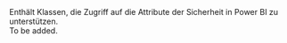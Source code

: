 <Namespace Name="Microsoft.PowerBI.Security">
  <Docs>
    <summary>Enthält Klassen, die Zugriff auf die Attribute der Sicherheit in Power BI zu unterstützen.</summary> 
    <remarks>To be added.</remarks>
  </Docs>
</Namespace>
